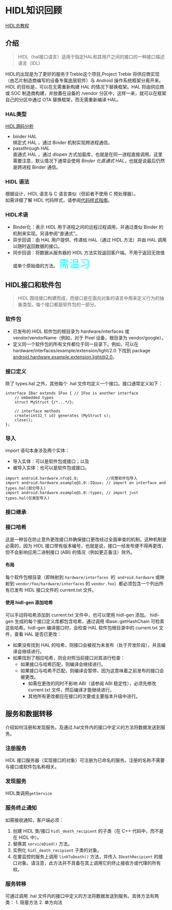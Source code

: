 # HIDL知识回顾
[HIDL总教程](https://source.android.google.cn/devices/architecture/hidl?hl=zh-cn "安卓开发者")
## 介绍  
>HIDL（hal接口语言）适用于指定HAL和其用户之间的接口的一种接口描述语言（IDL)  

HIDL的出现是为了更好的服务于Treble这个项目,Project Treble 将供应商实现（由芯片制造商编写的设备专属底层软件）与 Android 操作系统框架分离开来。  
HIDL 的目标是，可以在无需重新构建 HAL 的情况下替换框架。HAL 将由供应商或 SOC 制造商构建，并放置在设备的 /vendor 分区中，这样一来，就可以在框架自己的分区中通过 OTA 替换框架，而无需重新编译 HAL。  

### HAL类型
[HIDL源码分析](https://blog.csdn.net/u010164190/article/details/106477273?ops_request_misc=%257B%2522request%255Fid%2522%253A%2522165828306616781667892282%2522%252C%2522scm%2522%253A%252220140713.130102334.pc%255Fspecialcolumn.%2522%257D&request_id=165828306616781667892282&biz_id=&utm_medium=distribute.pc_search_result.none-task-special_column-2~specialcolumn~first_rank_ecpm_v1~column_rank-3-8693744-null-null.pc_column&utm_term=HIDL&spm=1018.2226.3001.4417 "讲解详细")
- binder HAL  
绑定式 HAL ，通过 Binder 机制实现跨进程通信。
- passthrough HAL  
直通式 HAL ，通过 dlopen 方式加载库，也就是在同一进程直接调用。这里需要注意，默认情况下通常会使用 *Binder 化直通式 HAL*，也就是说最后仍然是跨进程 Binder 通信。

### HIDL 语法
根据设计，HIDL 语言与 C 语言类似（但前者不使用 C 预处理器）。  
如需详细了解 HIDL 代码样式，请参阅[代码样式指南](https://source.android.google.cn/devices/architecture/hidl/code-style?hl=zh-cn)。  

### HIDL术语
- Binder化：表示 HIDL 用于进程之间的远程过程调用，并通过类似 Binder 的机制来实现。另请参阅“直通式”。
- 异步回调：由 HAL 用户提供、传递给 HAL（通过 HIDL 方法）并由 HAL 调用以随时返回数据的接口。
- 同步回调：将数据从服务器的 HIDL 方法实现返回客户端。不用于返回无效值或单个原始值的方法。
<font color=#00ffff size=6>需温习</font>


## HIDL接口和软件包
>HIDL 围绕接口构建而成，而接口是在面向对象的语言中用来定义行为的抽象类型。每个接口都是软件包的一部分。
### 软件包
- 已发布的 HIDL 软件包的根目录为 hardware/interfaces 或 vendor/vendorName（例如，对于 Pixel 设备，根目录为 vendor/google）。
- 定义同一个软件包的所有文件都位于同一目录下。例如，可以在 hardware/interfaces/example/extension/light/2.0 下找到 package android.hardware.example.extension.light@2.0。
### 接口定义
除了 types.hal 之外，其他每个 .hal 文件均定义一个接口。接口通常定义如下：
~~~
interface IBar extends IFoo { // IFoo is another interface
    // embedded types
    struct MyStruct {/*...*/};

    // interface methods
    create(int32_t id) generates (MyStruct s);
    close();
};
~~~

### 导入
import 语句本身涉及两个实体：
- 导入实体：可以是软件包或接口；以及
- 被导入实体：也可以是软件包或接口。
```
import android.hardware.nfc@1.0;            //完整软件包导入
import android.hardware.example@1.0::IQuux; // import an interface and types.hal(部分导入)
import android.hardware.example@1.0::types; // import just types.hal(仅类型导入)
```
### 接口继承

### 接口哈希
这是一种旨在防止意外更改接口并确保接口更改经过全面审查的机制。这种机制是必需的，因为 HIDL 接口带有版本编号，也就是说，接口一经发布便不得再更改，但不会影响应用二进制接口 (ABI) 的情况（例如更正备注）除外。

#### 布局
每个软件包根目录（即映射到 ```hardware/interfaces ```的``` android.hardware``` 或映射到 ```vendor/foo/hardware/interfaces``` 的 ```vendor.foo```）都必须包含一个列出所有已发布 HIDL 接口文件的 current.txt 文件。
#### 使用 hidl-gen 添加哈希
可以手动将哈希添加到 current.txt 文件中，也可以使用 hidl-gen 添加。
hidl-gen 生成的每个接口定义库都包含哈希，通过调用 IBase::getHashChain 可检索这些哈希。hidl-gen 编译接口时，会检查 HAL 软件包根目录中的 current.txt 文件，查看 HAL 是否已更改：
- 如果没有找到 HAL 的哈希，则接口会被视为未发布（处于开发阶段），并且编译会继续进行。
- 如果找到了相应哈希，则会对照当前接口对其进行检查：
  - 如果接口与哈希匹配，则编译会继续进行。
  - 如果接口与哈希不匹配，则编译会暂停，因为这意味着之前发布的接口会被更改。
    - 如需在更改的同时不影响 ABI（请参阅 ABI 稳定性），必须先修改 current.txt 文件，然后编译才能继续进行。
    - 其他所有更改都应在接口的次要或主要版本升级中进行。

## 服务和数据转移
介绍如何注册和发现服务。及通过.hal文件内的接口中定义的方法将数据发送到服务。
### 注册服务
HIDL 接口服务器（实现接口的对象）可注册为已命名的服务。注册的名称不需要与接口或软件包名称相关。
### 发现服务
HIDL类调用```getService```
### 服务终止通知
如需接收通知，客户端必须：
1. 创建 HIDL 类/接口 ```hidl_death_recipient``` 的子类（在 C++ 代码中，而不是在 HIDL 中）。
2. 替换其 ```serviceDied()``` 方法。
3. 实例化 ```hidl_death_recipient``` 子类的对象。
4. 在要监控的服务上调用 ```linkToDeath()``` 方法，并传入 ```IDeathRecipient``` 的接口对象。请注意，此方法并不具备在其上调用它的终止接收方或代理的所有权。

### 服务转移
可通过调用 .hal 文件内的接口中定义的方法将数据发送到服务。具体方法有两类：
    1. 阻塞方法
    2. 单方向法